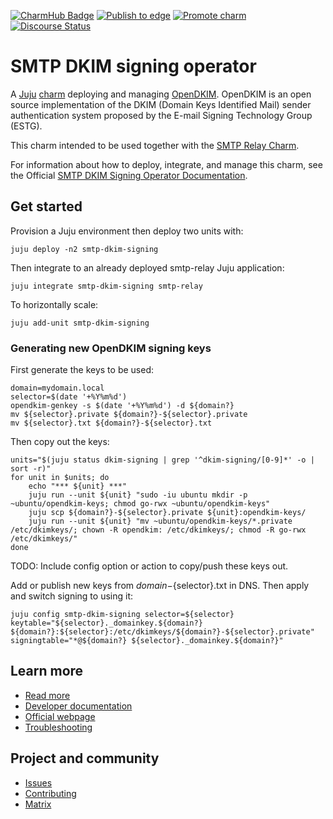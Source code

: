 [![CharmHub Badge](https://charmhub.io/smtp-dkim-signing/badge.svg)](https://charmhub.io/smtp-dkim-signing)
[![Publish to edge](https://github.com/canonical/smtp-dkim-signing-operator/actions/workflows/publish_charm.yaml/badge.svg)](https://github.com/canonical/smtp-dkim-signing-operator/actions/workflows/publish_charm.yaml)
[![Promote charm](https://github.com/canonical/smtp-dkim-signing-operator/actions/workflows/promote_charm.yaml/badge.svg)](https://github.com/canonical/smtp-dkim-signing-operator/actions/workflows/promote_charm.yaml)
[![Discourse Status](https://img.shields.io/discourse/status?server=https%3A%2F%2Fdiscourse.charmhub.io&style=flat&label=CharmHub%20Discourse)](https://discourse.charmhub.io)

# SMTP DKIM signing operator

A [Juju](https://juju.is/) [charm](https://documentation.ubuntu.com/juju/3.6/reference/charm/) deploying and managing [OpenDKIM](http://www.opendkim.org/). OpenDKIM is an open source implementation of the DKIM (Domain Keys Identified Mail) sender authentication system proposed by the E-mail Signing Technology Group (ESTG).

This charm intended to be used together with the [SMTP Relay Charm](https://charmhub.io/smtp-relay).

For information about how to deploy, integrate, and manage this charm, see the Official [SMTP DKIM Signing Operator Documentation](https://charmhub.io/smtp-dkim-signing/docs).

## Get started

Provision a Juju environment then deploy two units with:

```
juju deploy -n2 smtp-dkim-signing
```

Then integrate to an already deployed smtp-relay Juju application:

```
juju integrate smtp-dkim-signing smtp-relay
```

To horizontally scale:

```
juju add-unit smtp-dkim-signing
```

### Generating new OpenDKIM signing keys

First generate the keys to be used:

```
domain=mydomain.local
selector=$(date '+%Y%m%d')
opendkim-genkey -s $(date '+%Y%m%d') -d ${domain?}
mv ${selector}.private ${domain?}-${selector}.private
mv ${selector}.txt ${domain?}-${selector}.txt
```

Then copy out the keys:

```
units="$(juju status dkim-signing | grep '^dkim-signing/[0-9]*' -o | sort -r)"
for unit in $units; do
    echo "*** ${unit} ***"
    juju run --unit ${unit} "sudo -iu ubuntu mkdir -p ~ubuntu/opendkim-keys; chmod go-rwx ~ubuntu/opendkim-keys"
    juju scp ${domain?}-${selector}.private ${unit}:opendkim-keys/
    juju run --unit ${unit} "mv ~ubuntu/opendkim-keys/*.private /etc/dkimkeys/; chown -R opendkim: /etc/dkimkeys/; chmod -R go-rwx /etc/dkimkeys/"
done
```
TODO: Include config option or action to copy/push these keys out.

Add or publish new keys from ${domain}-${selector}.txt in DNS. Then apply and switch signing to using it:

```
juju config smtp-dkim-signing selector=${selector} keytable="${selector}._domainkey.${domain?} ${domain?}:${selector}:/etc/dkimkeys/${domain?}-${selector}.private" signingtable="*@${domain?} ${selector}._domainkey.${domain?}"
```

## Learn more
* [Read more](https://charmhub.io/smtp-dkim-signing) <!--Link to the charm's official documentation-->
* [Developer documentation](http://www.opendkim.org/docs.html) <!--Link to any developer documentation-->
* [Official webpage](http://www.opendkim.org/) <!--(Optional) Link to official webpage/blog/marketing content-->
* [Troubleshooting](https://matrix.to/#/#charmhub-charmdev:ubuntu.com) <!--(Optional) Link to a page or section about troubleshooting/FAQ-->
## Project and community
* [Issues](https://github.com/canonical/smtp-dkim-signing-operator/issues) <!--Link to GitHub issues (if applicable)-->
* [Contributing](https://charmhub.io/smtp-dkim-signing/docs/how-to-contribute) <!--Link to any contribution guides-->
* [Matrix](https://matrix.to/#/#charmhub-charmdev:ubuntu.com) <!--Link to contact info (if applicable), e.g. Matrix channel-->
